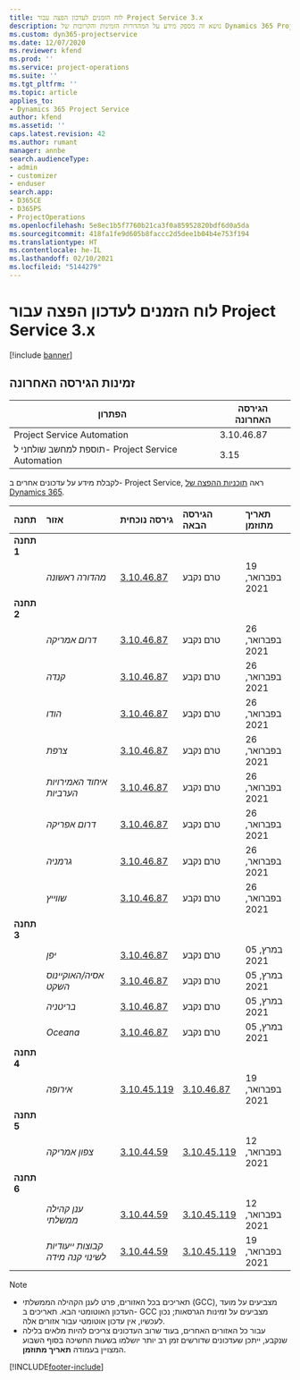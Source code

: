 ```yaml
---
title: לוח הזמנים לעדכון הפצה עבור Project Service 3.x
description: נושא זה מספק מידע על המהדורות הזמינות והקרובות של Dynamics 365 Project Service Automation.
ms.custom: dyn365-projectservice
ms.date: 12/07/2020
ms.reviewer: kfend
ms.prod: ''
ms.service: project-operations
ms.suite: ''
ms.tgt_pltfrm: ''
ms.topic: article
applies_to:
- Dynamics 365 Project Service
author: kfend
ms.assetid: ''
caps.latest.revision: 42
ms.author: rumant
manager: annbe
search.audienceType:
- admin
- customizer
- enduser
search.app:
- D365CE
- D365PS
- ProjectOperations
ms.openlocfilehash: 5e8ec1b5f7760b21ca3f0a85952820bdf6d0a5da
ms.sourcegitcommit: 418fa1fe9d605b8faccc2d5dee1b04b4e753f194
ms.translationtype: HT
ms.contentlocale: he-IL
ms.lasthandoff: 02/10/2021
ms.locfileid: "5144279"
---
```

# <a name="update-release-schedule-for-project-service-3x"></a>לוח הזמנים לעדכון הפצה עבור Project Service 3.x

[!include [banner](../includes/psa-now-project-operations.md)]

## <a name="latest-version-availability"></a>זמינות הגירסה האחרונה

| הפתרון  | הגירסה האחרונה |
|-------|----|
| Project Service Automation    | 3.10.46.87 |
| תוספת למחשב שולחני ל- Project Service Automation                | 3.15          |

לקבלת מידע על עדכונים אחרים ב- Project Service, ראה [תוכניות ההפצה של Dynamics 365](https://docs.microsoft.com/dynamics365/release-plans/). 

| תחנה  | אזור | גירסה נוכחית | הגירסה הבאה |  תאריך מתוזמן
| :---   | :---   | :---   | :---   |:---   |         
|<strong>תחנה 1</strong> | |  |  | |
| | <i>מהדורה ראשונה</i> | [3.10.46.87](whats-new-ur-28-5.md) | טרם נקבע | 19 בפברואר, 2021
|<strong>תחנה 2</strong> | |  |  | |
| | <i>דרום אמריקה</i> | [3.10.46.87](whats-new-ur-28-5.md) | טרם נקבע | 26 בפברואר, 2021
| | <i>קנדה</i> | [3.10.46.87](whats-new-ur-28-5.md) | טרם נקבע | 26 בפברואר, 2021
| | <i>הודו</i> | [3.10.46.87](whats-new-ur-28-5.md) | טרם נקבע | 26 בפברואר, 2021
| | <i>צרפת</i> | [3.10.46.87](whats-new-ur-28-5.md) | טרם נקבע | 26 בפברואר, 2021
| | <i>איחוד האמירויות הערביות</i> | [3.10.46.87](whats-new-ur-28-5.md) | טרם נקבע | 26 בפברואר, 2021
| | <i>דרום אפריקה</i> | [3.10.46.87](whats-new-ur-28-5.md) | טרם נקבע | 26 בפברואר, 2021
| | <i>גרמניה</i> | [3.10.46.87](whats-new-ur-28-5.md) | טרם נקבע | 26 בפברואר, 2021
| | <i>שווייץ</i> | [3.10.46.87](whats-new-ur-28-5.md) | טרם נקבע | 26 בפברואר, 2021
|<strong>תחנה 3</strong> | |  |  | |
| | <i>יפן</i> | [3.10.46.87](whats-new-ur-28-5.md) | טרם נקבע | 05 במרץ, 2021
| | <i>אסיה/האוקיינוס השקט</i> | [3.10.46.87](whats-new-ur-28-5.md) | טרם נקבע | 05 במרץ, 2021
| | <i>בריטניה</i> | [3.10.46.87](whats-new-ur-28-5.md) | טרם נקבע | 05 במרץ, 2021
| | <i>Oceana</i> | [3.10.46.87](whats-new-ur-28-5.md) | טרם נקבע | 05 במרץ, 2021
|<strong>תחנה 4</strong> | |  |  | |
| | <i>אירופה</i> | [3.10.45.119](whats-new-ur-27-5.md) | [3.10.46.87](whats-new-ur-28-5.md) | 19 בפברואר, 2021
|<strong>תחנה 5</strong> | |  |  | |
| | <i>צפון אמריקה</i> | [3.10.44.59](whats-new-ur-26.md) | [3.10.45.119](whats-new-ur-27-5.md) | 12 בפברואר, 2021
|<strong>תחנה 6</strong> | |  |  | |
| | <i>ענן קהילה ממשלתי‬</i> | [3.10.44.59](whats-new-ur-26.md) | [3.10.45.119](whats-new-ur-27-5.md) | 12 בפברואר, 2021
| | <i>קבוצות ייעודיות לשינוי קנה מידה</i> | [3.10.44.59](whats-new-ur-26.md) | [3.10.45.119](whats-new-ur-27-5.md) | 19 בפברואר, 2021

>[!Note]
> - תאריכים בכל האזורים, פרט לענן הקהילה הממשלתי (GCC), מצביעים על מועד העדכון האוטומטי הבא. תאריכים ב- GCC מצביעים על זמינות הגרסאות; נכון לעכשיו, אין עדכון אוטומטי עבור אזורים אלה.
> - עבור כל האזורים האחרים, בעוד שרוב העדכונים צריכים להיות מלאים בלילה שנקבע, ייתכן שעדכונים שדורשים זמן רב יותר יושלמו בשעות החשיכה בסוף השבוע המצויין בעמודה **תאריך מתוזמן**.


[!INCLUDE[footer-include](../includes/footer-banner.md)]